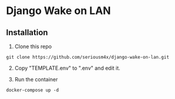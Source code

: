 # Django Wake on LAN

## Installation

1. Clone this repo

`git clone https://github.com/seriousm4x/django-wake-on-lan.git`

2. Copy "TEMPLATE.env" to ".env" and edit it.

3. Run the container

`docker-compose up -d`
